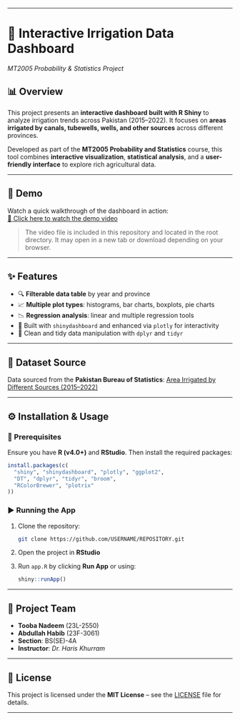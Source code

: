 
---

# 🌾 Interactive Irrigation Data Dashboard

*MT2005 Probability & Statistics Project*

## 📊 Overview

This project presents an **interactive dashboard built with R Shiny** to analyze irrigation trends across Pakistan (2015–2022). It focuses on **areas irrigated by canals, tubewells, wells, and other sources** across different provinces.

Developed as part of the **MT2005 Probability and Statistics** course, this tool combines **interactive visualization**, **statistical analysis**, and a **user-friendly interface** to explore rich agricultural data.

---

## 🎥 Demo

Watch a quick walkthrough of the dashboard in action:  
[📂 Click here to watch the demo video](demo.mp4)

> The video file is included in this repository and located in the root directory. It may open in a new tab or download depending on your browser.

---

## ✨ Features

* 🔍 **Filterable data table** by year and province
* 📈 **Multiple plot types**: histograms, bar charts, boxplots, pie charts
* 📉 **Regression analysis**: linear and multiple regression tools
* 🧰 Built with `shinydashboard` and enhanced via `plotly` for interactivity
* 🧹 Clean and tidy data manipulation with `dplyr` and `tidyr`

---

## 📁 Dataset Source

Data sourced from the **Pakistan Bureau of Statistics**:
[Area Irrigated by Different Sources (2015–2022)](https://www.pbs.gov.pk/sites/default/files/tables/agriculture_statistics/new/Area_Irrigated_by_Different_Sources.pdf)

---

## ⚙️ Installation & Usage

### 🔧 Prerequisites

Ensure you have **R (v4.0+)** and **RStudio**. Then install the required packages:

```r
install.packages(c(
  "shiny", "shinydashboard", "plotly", "ggplot2", 
  "DT", "dplyr", "tidyr", "broom", 
  "RColorBrewer", "plotrix"
))
```

### ▶️ Running the App

1. Clone the repository:

   ```bash
   git clone https://github.com/USERNAME/REPOSITORY.git
   ```
2. Open the project in **RStudio**
3. Run `app.R` by clicking **Run App** or using:

   ```r
   shiny::runApp()
   ```

---

## 👥 Project Team

* **Tooba Nadeem** (23L-2550)
* **Abdullah Habib** (23F-3061)
* **Section**: BS(SE)-4A
* **Instructor**: *Dr. Haris Khurram*

---

## 📄 License

This project is licensed under the **MIT License** – see the [LICENSE](LICENSE) file for details.

---
